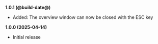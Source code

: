 **1.0.1 (@build-date@)**
- Added: The overview window can now be closed with the ESC key

**1.0.0 (2025-04-14)**
- Initial release